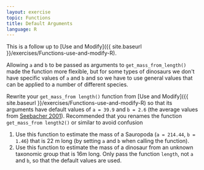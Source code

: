 ```yaml
---
layout: exercise
topic: Functions
title: Default Arguments
language: R
---
```


This is a follow up to [Use and Modify]({{ site.baseurl }}/exercises/Functions-use-and-modify-R).

Allowing `a` and `b` to be passed as arguments to `get_mass_from_length()` made the function more flexible, but for some types of dinosaurs we don't have specific values of `a` and `b` and so we have to use general values that can be applied to a number of different species.

Rewrite your `get_mass_from length()` function from [Use and Modify]({{ site.baseurl }}/exercises/Functions-use-and-modify-R) so that its arguments have default values of `a = 39.9` and `b = 2.6` (the average values from [Seebacher 2001](http://www.jstor.org/stable/4524171)). Recommended that you renames the function `get_mass_from length2()` or similar to avoid confusion

1. Use this function to estimate the mass of a Sauropoda (`a = 214.44`, `b = 1.46`) that
   is 22 m long (by setting `a` and `b` when calling the function).
2. Use this function to estimate the mass of a dinosaur from an unknown taxonomic group that is 16m long.
   Only pass the function `length`, not `a` and `b`, so that the default values are used.
